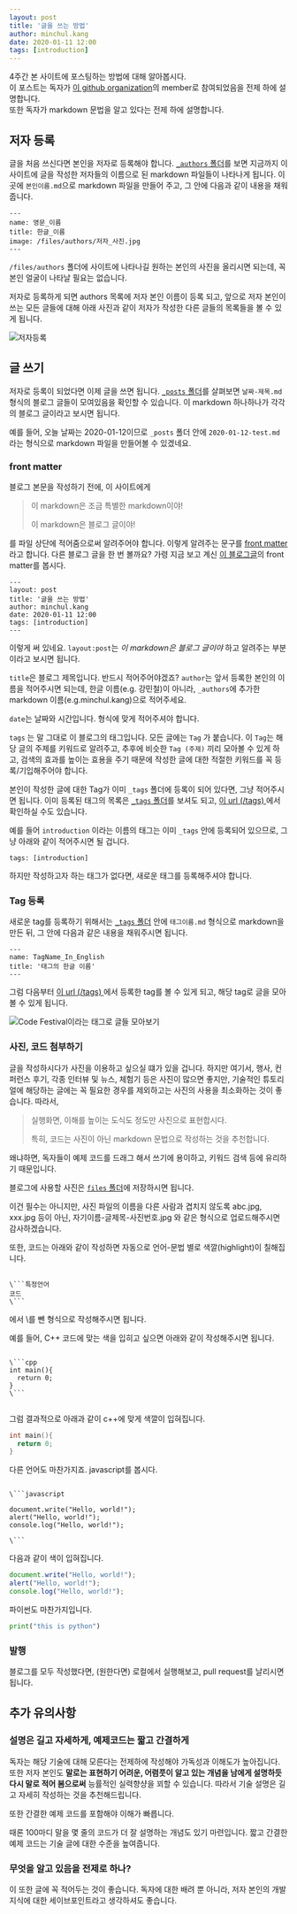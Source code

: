 ```yaml
---
layout: post
title: '글을 쓰는 방법'
author: minchul.kang
date: 2020-01-11 12:00
tags: [introduction]
---
```



4주간 본 사이트에 포스팅하는 방법에 대해 알아봅시다.   
이 포스트는 독자가 [이 github organization](https://github.com/web-together)의 member로 참여되었음을 전제 하에 설명합니다.   
또한 독자가 markdown 문법을 알고 있다는 전제 하에 설명합니다.

## 저자 등록

글을 처음 쓰신다면 본인을 저자로 등록해야 합니다. [`_authors` 폴더](https://github.com/web-together/web-together.github.io/tree/master/_authors)를 보면 지금까지 이 사이트에 글을 작성한 저자들의 이름으로 된 markdown 파일들이 나타나게 됩니다. 이 곳에 `본인이름.md`으로 markdown 파일을 만들어 주고, 그 안에 다음과 같이 내용을 채워줍니다.

```
---
name: 영문_이름
title: 한글_이름
image: /files/authors/저자_사진.jpg
---
```

`/files/authors` 폴더에 사이트에 나타나길 원하는 본인의 사진을 올리시면 되는데,
꼭 본인 얼굴이 나타날 필요는 없습니다. 

저자로 등록하게 되면 authors 목록에 저자 본인 이름이 등록 되고, 앞으로 저자 본인이 쓰는 모든 글들에 대해 아래 사진과 같이 저자가 작성한 다른 글들의 목록들을 볼 수 있게 됩니다.

![저자등록](/files/minchul-introduction-01.png)


## 글 쓰기

저자로 등록이 되었다면 이제 글을 쓰면 됩니다. [`_posts` 폴더](https://github.com/web-together/web-together.github.io/tree/master/_posts)를 살펴보면 `날짜-제목.md` 형식의
블로그 글들이 모여있음을 확인할 수 있습니다. 이 markdown 하나하나가 각각의 블로그 글이라고 보시면 됩니다.

예를 들어, 오늘 날짜는 2020-01-12이므로 `_posts` 폴더 안에 `2020-01-12-test.md` 라는 형식으로 markdown 파일을 만들어볼 수 있겠네요.

### front matter

블로그 본문을 작성하기 전에, 이 사이트에게

> 이 markdown은 조금 특별한 markdown이야!
>
> 이 markdown은 블로그 글이야!

를 파일 상단에 적어줌으로써 알려주어야 합니다. 이렇게 알려주는 문구를 [front matter](https://jekyllrb.com/docs/front-matter/)라고 합니다. 다른 블로그 글을 한 번 볼까요? 가령 지금 보고 계신 [이 블로그글](https://raw.githubusercontent.com/web-together/web-together.github.io/master/_posts/2020-01-11-how-to-write.md)의 front matter를 봅시다.

```
---
layout: post
title: '글을 쓰는 방법'
author: minchul.kang
date: 2020-01-11 12:00
tags: [introduction]
---
```

이렇게 써 있네요. `layout:post`는 *이 markdown은 블로그 글이야* 하고 알려주는 부분이라고 보시면 됩니다.

`title`은 블로그 제목입니다. 반드시 적어주어야겠죠? `author`는 앞서 등록한 본인의 이름을 적어주시면 되는데, 한글 이름(e.g. 강민철)이 아니라, `_authors`에 추가한 markdown 이름(e.g.minchul.kang)으로 적어주세요. 

`date`는 날짜와 시간입니다. 형식에 맞게 적어주셔야 합니다. 

`tags` 는 말 그대로 이 블로그의 태그입니다. 모든 글에는 `Tag` 가 붙습니다. 이 `Tag`는 해당 글의 주제를 키워드로 알려주고, 추후에 비슷한 `Tag (주제)` 끼리 모아볼 수 있게 하고,
검색의 효과를 높이는 효용을 주기 때문에 작성한 글에 대한 적절한 키워드를 꼭 등록/기입해주어야 합니다.

본인이 작성한 글에 대한 Tag가 이미 `_tags` 폴더에 등록이 되어 있다면, 그냥 적어주시면 됩니다. 
이미 등록된 태그의 목록은 [`_tags` 폴더](https://github.com/web-together/web-together.github.io/tree/master/_tags)를 보셔도 되고, [이 url (/tags) ](https://web-together.github.io/tags/)에서 확인하실 수도 있습니다.

예를 들어 `introduction` 이라는 이름의 태그는 이미 `_tags` 안에 등록되어 있으므로, 
그냥 아래와 같이 적어주시면 될 겁니다.


```
tags: [introduction]
```

하지만 작성하고자 하는 태그가 없다면, 새로운 태그를 등록해주셔야 합니다.

### Tag 등록

새로운 tag를 등록하기 위해서는 [`_tags` 폴더](https://github.com/web-together/web-together.github.io/tree/master/_tags) 안에 `태그이름.md` 형식으로 markdown을 만든 뒤,
그 안에 다음과 같은 내용을 채워주시면 됩니다.

```
---
name: TagName_In_English
title: '태그의 한글 이름'
---
```

그럼 다음부터 [이 url (/tags) ](https://web-together.github.io/tags/)에서 등록한 tag를 볼 수 있게 되고,
해당 tag로 글을 모아볼 수 있게 됩니다.

![Code Festival이라는 태그로 글들 모아보기](/files/minchul-introduction-03.png)


### 사진, 코드 첨부하기

글을 작성하시다가 사진을 이용하고 싶으실 떄가 있을 겁니다. 하지만 여기서, 행사, 컨퍼런스 후기, 각종 인터뷰 및 뉴스, 체험기 등은 사진이 많으면 좋지만, 기술적인 튜토리얼에 해당하는 글에는 꼭 필요한 경우를 제외하고는 사진의 사용을 최소화하는 것이 좋습니다. 따라서,

> 실행화면, 이해를 높이는 도식도 정도만 사진으로 표현합시다.
> 
> 특히, 코드는 사진이 아닌 markdown 문법으로 작성하는 것을 추천합니다. 

왜냐하면, 독자들이 예제 코드를 드래그 해서 
쓰기에 용이하고, 키워드 검색 등에 유리하기 때문입니다.

블로그에 사용할 사진은 [`files` 폴더](https://github.com/web-together/web-together.github.io/tree/master/files)에 저장하시면 됩니다.

이건 필수는 아니지만, 
사진 파일의 이름을 다른 사람과 겹치지 않도록 abc.jpg, xxx.jpg 등이 아닌, 자기이름-글제목-사진번호.jpg 와 같은 형식으로 업로드해주시면 감사하겠습니다.

또한, 코드는 아래와 같이 작성하면 자동으로 언어-문법 별로 색깔(highlight)이 칠해집니다.

```

\```특정언어
코드
\```

```
에서 \를 뺀 형식으로 작성해주시면 됩니다.

예를 들어, C++ 코드에 맞는 색을 입히고 싶으면 아래와 같이 작성해주시면 됩니다.

```

\```cpp
int main(){
  return 0;
}
\```


```

그럼 결과적으로 아래과 같이 c++에 맞게 색깔이 입혀집니다.

```cpp
int main(){
  return 0;
}
```

다른 언어도 마찬가지죠. javascript를 봅시다.

```

\```javascript

document.write("Hello, world!"); 
alert("Hello, world!");
console.log("Hello, world!");

\```

```

다음과 같이 색이 입혀집니다.

```javascript
document.write("Hello, world!"); 
alert("Hello, world!");
console.log("Hello, world!");
```

파이썬도 마찬가지입니다.

```python
print("this is python")
```


### 발행

블로그를 모두 작성했다면, (원한다면) 로컬에서 실행해보고, pull request를 날리시면 됩니다.


## 추가 유의사항

### 설명은 길고 자세하게, 예제코드는 짧고 간결하게 

독자는 해당 기술에 대해 모른다는 전제하에 작성해야 가독성과 이해도가 높아집니다.
또한 저자 본인도 **말로는 표현하기 어려운, 어렴풋이 알고 있는 개념을 남에게 설명하듯 다시 말로 적어 봄으로써** 능률적인 실력향샹을 꾀할 수 있습니다.
따라서 기술 설명은 길고 자세히 작성하는 것을 추천해드립니다.

또한 간결한 예제 코드를 포함해야 이해가 빠릅니다.

때론 100마디 말을 몇 줄의 코드가 더 잘 설명하는 개념도 있기 마련입니다.
짧고 간결한 예제 코드는 기술 글에 대한 수준을 높여줍니다.

### 무엇을 알고 있음을 전제로 하나?

이 또한 글에 꼭 적어두는 것이 좋습니다. 독자에 대한 배려 뿐 아니라, 저자 본인의 개발 지식에 대한 세이브포인트라고 생각하셔도 좋습니다.

